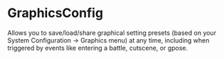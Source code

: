 # GraphicsConfig
Allows you to save/load/share graphical setting presets (based on your System Configuration -> Graphics menu) at any time, including when triggered by events like entering a battle, cutscene, or gpose.
